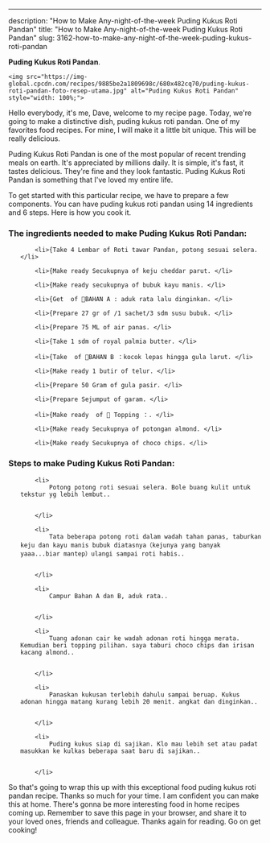 ---
description: "How to Make Any-night-of-the-week Puding Kukus Roti Pandan"
title: "How to Make Any-night-of-the-week Puding Kukus Roti Pandan"
slug: 3162-how-to-make-any-night-of-the-week-puding-kukus-roti-pandan

<p>
	<strong>Puding Kukus Roti Pandan</strong>. 
	
</p>
<p>
	
	<img src="https://img-global.cpcdn.com/recipes/9885be2a1809698c/680x482cq70/puding-kukus-roti-pandan-foto-resep-utama.jpg" alt="Puding Kukus Roti Pandan" style="width: 100%;">
	
	
</p>
<p>
	Hello everybody, it's me, Dave, welcome to my recipe page. Today, we're going to make a distinctive dish, puding kukus roti pandan. One of my favorites food recipes. For mine, I will make it a little bit unique. This will be really delicious.
</p>
	
<p>
	Puding Kukus Roti Pandan is one of the most popular of recent trending meals on earth. It's appreciated by millions daily. It is simple, it's fast, it tastes delicious. They're fine and they look fantastic. Puding Kukus Roti Pandan is something that I've loved my entire life.
</p>
<p>
	
</p>

<p>
To get started with this particular recipe, we have to prepare a few components. You can have puding kukus roti pandan using 14 ingredients and 6 steps. Here is how you cook it.
</p>

<h3>The ingredients needed to make Puding Kukus Roti Pandan:</h3>

<ol>
	
		<li>{Take 4 Lembar of Roti tawar Pandan, potong sesuai selera. </li>
	
		<li>{Make ready Secukupnya of keju cheddar parut. </li>
	
		<li>{Make ready secukupnya of bubuk kayu manis. </li>
	
		<li>{Get  of 🍞BAHAN A : aduk rata lalu dinginkan. </li>
	
		<li>{Prepare 27 gr of /1 sachet/3 sdm susu bubuk. </li>
	
		<li>{Prepare 75 ML of air panas. </li>
	
		<li>{Take 1 sdm of royal palmia butter. </li>
	
		<li>{Take  of 🍞BAHAN B ：kocok lepas hingga gula larut. </li>
	
		<li>{Make ready 1 butir of telur. </li>
	
		<li>{Prepare 50 Gram of gula pasir. </li>
	
		<li>{Prepare Sejumput of garam. </li>
	
		<li>{Make ready  of 🍪 Topping ：. </li>
	
		<li>{Make ready Secukupnya of potongan almond. </li>
	
		<li>{Make ready Secukupnya of choco chips. </li>
	
</ol>
<p>
	
</p>

<h3>Steps to make Puding Kukus Roti Pandan:</h3>

<ol>
	
		<li>
			Potong potong roti sesuai selera. Bole buang kulit untuk tekstur yg lebih lembut..
			
			
		</li>
	
		<li>
			Tata beberapa potong roti dalam wadah tahan panas, taburkan keju dan kayu manis bubuk diatasnya（kejunya yang banyak yaaa...biar mantep）ulangi sampai roti habis..
			
			
		</li>
	
		<li>
			Campur Bahan A dan B, aduk rata..
			
			
		</li>
	
		<li>
			Tuang adonan cair ke wadah adonan roti hingga merata. Kemudian beri topping pilihan. saya taburi choco chips dan irisan kacang almond..
			
			
		</li>
	
		<li>
			Panaskan kukusan terlebih dahulu sampai beruap. Kukus adonan hingga matang kurang lebih 20 menit. angkat dan dinginkan..
			
			
		</li>
	
		<li>
			Puding kukus siap di sajikan. Klo mau lebih set atau padat masukkan ke kulkas beberapa saat baru di sajikan..
			
			
		</li>
	
</ol>

<p>
	
</p>

<p>
	So that's going to wrap this up with this exceptional food puding kukus roti pandan recipe. Thanks so much for your time. I am confident you can make this at home. There's gonna be more interesting food in home recipes coming up. Remember to save this page in your browser, and share it to your loved ones, friends and colleague. Thanks again for reading. Go on get cooking!
</p>
